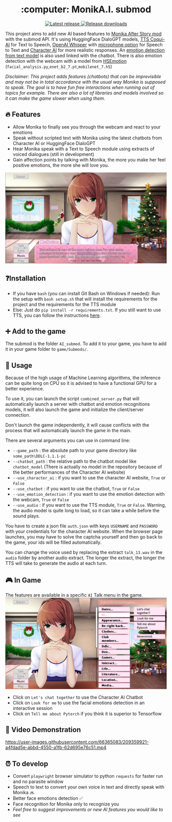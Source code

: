 <h1 align="center"> :computer: MonikA.I. submod </h1>

<p align="center">
  <a href="https://github.com/Rubiksman78/MonikA.I./releases/latest">
    <img alt="Latest release" src="https://img.shields.io/github/v/release/Rubiksman78/MonikA.I.">
  </a>
  <a href="https://github.com/Rubiksman78/MonikA.I./releases">
    <img alt="Release downloads" src="https://img.shields.io/github/downloads/Rubiksman78/MonikA.I./total">
  </a>
</p>

This project aims to add new AI based features to [Monika After Story mod](https://github.com/Monika-After-Story/MonikaModDev) with the submod API.
It's using HuggingFace DialoGPT models, [TTS Coqui-AI](https://github.com/coqui-ai/TTS) for Text to Speech, [OpenAI Whisper](https://github.com/openai/whisper) with [microphone option](https://github.com/mallorbc/whisper_mic) for Speech to Text and [Character AI](https://character.ai/) for more realistic responses. An [emotion detection from text model](https://huggingface.co/michellejieli/emotion_text_classifier) is also used linked with the chatbot.
There is also emotion detection with the webcam with a model from [HSEmotion](https://github.com/HSE-asavchenko/face-emotion-recognition) (`facial_analysis.py`,`enet_b2_7.pt`,`mobilenet_7.h5`)

*Disclaimer: This project adds features (chatbots) that can be imprevisible and may not be in total accordance with the usual way Monika is supposed to speak. The goal is to have fun free interactions when running out of topics for example. There are also a lot of libraries and models involved so it can make the game slower when using them.*

## :fire: Features

- Allow Monika to finally see you through the webcam and react to your emotions
- Speak without scripted text with Monika using the latest chatbots from Character AI or HuggingFace DialoGPT
- Hear Monika speak with a Text to Speech module using extracts of voiced dialogues (still in development)
- Gain affection points by talking with Monika, the more you make her feel positive emotions, the more she will love you.

![Character AI](images/image_1.png)
## ❓Installation

- If you have `bash` (you can install Git Bash on Windows if needed): Run the setup with ```bash setup.sh``` that will install the requirements for the project and the requirements for the TTS module
- Else: Just do `pip install -r requirements.txt`. If you still want to use TTS, you can follow the instructions [here](https://tts.readthedocs.io/en/latest/tutorial_for_nervous_beginners.html).

## :heavy_plus_sign: Add to the game

The submod is the folder `AI_submod`. To add it to your game, you have to add it in your game folder to `game/Submods/`.

## :loudspeaker: Usage

Because of the high usage of Machine Learning algorithms, the inference can be quite long on CPU so it is advised to have a functional GPU for a better experience.

To use it, you can launch the script `combined_server.py` that will automatically launch a server with chatbot and emotion recognitions models, it will also launch the game and initialize the client/server connection. 

Don't launch the game independently, it will cause conflicts with the process that will automatically launch the game in the main.

There are several arguments you can use in command line:
- `--game_path` : the absolute path to your game directory like `some_path\DDLC-1.1.1-pc`
- `--chatbot_path` : the relative path to the chatbot model like `chatbot_model` (There is actually no model in the repository because of the better performances of the Character AI website)
- `--use_character_ai` : if you want to use the character AI website, `True` or `False`
- `--use_chatbot` : if you want to use the chatbot, `True` or `False`
- `--use_emotion_detection` : if you want to use the emotion detection with the webcam, `True` or `False`
- `--use_audio` : if you want to use the TTS module, `True` or `False`. Warning, the audio model is quite long to load, so it can take a while before the sound plays.

You have to create a json file `auth.json` with keys `USERNAME` and `PASSWORD` with your credentials for the character AI website.
When the browser page launches, you may have to solve the captcha yourself and then go back to the game, your ids will be filled automatically.

You can change the voice used by replacing the extract `talk_13.wav` in the `audio` folder by another audio extract. The longer the extract, the longer the TTS will take to generate the audio at each turn.

## :video_game: In Game

The features are available in a specific `AI` Talk menu in the game.
![Talk menu](images/image_2.png)

- Click on `Let's chat together` to use the Character AI Chatbot
- Click on `Look for me` to use the facial emotions detection in an interactive session
- Click on `Tell me about Pytorch` if you think it is superior to Tensorflow

## :cinema: Video Demonstration

https://user-images.githubusercontent.com/66365083/209359921-a4fdad5e-abbd-4550-a1fb-62d695e76c51.mp4

## :alarm_clock: To develop
- Convert `playwright` browser simulator to python `requests` for faster run and no parasite window
- Speech to text to convert your own voice in text and directly speak with Monika :soon:
- Better face emotions detection :white_check_mark:
- Face recognition for Monika only to recognize you
- *Feel free to suggest improvements or new AI features you would like to see*
